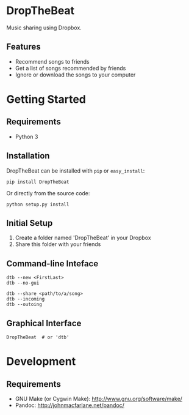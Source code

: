 DropTheBeat
===========

Music sharing using Dropbox.

Features
--------

* Recommend songs to friends
* Get a list of songs recommended by friends
* Ignore or download the songs to your computer



Getting Started
===============

Requirements
------------

* Python 3


Installation
------------

DropTheBeat can be installed with ``pip`` or ``easy_install``:

    pip install DropTheBeat

Or directly from the source code:

    python setup.py install


Initial Setup
-------------

1. Create a folder named 'DropTheBeat' in your Dropbox
2. Share this folder with your friends


Command-line Inteface
---------------------

    dtb --new <FirstLast>
    dtb --no-gui

    dtb --share <path/to/a/song>
    dtb --incoming
    dtb --outoing


Graphical Interface
-------------------

    DropTheBeat  # or 'dtb'



Development
===========

Requirements
------------
* GNU Make (or Cygwin Make): http://www.gnu.org/software/make/
* Pandoc: http://johnmacfarlane.net/pandoc/


